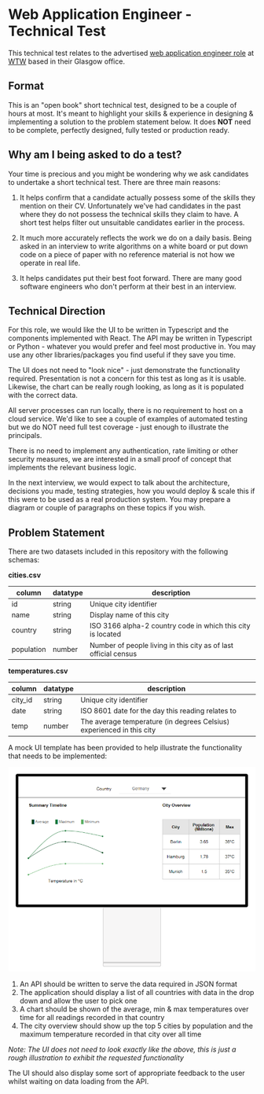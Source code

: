 # Web Application Engineer - Technical Test

This technical test relates to the advertised [web application engineer role](https://careers.wtwco.com/job/17498338/mid-level-full-stack-web-app-or-data-engineers-glasgow-glasgow-gb/) at [WTW](https://www.wtwco.com) based in their Glasgow office. 


## Format

This is an "open book" short technical test, designed to be a couple of hours at most. It's meant to highlight your skills & experience
in designing & implementing a solution to the problem statement below. It does **NOT** need to be complete, perfectly designed, fully tested 
or production ready.


## Why am I being asked to do a test?

Your time is precious and you might be wondering why we ask candidates to undertake a short technical test. There are three main reasons:

1.  It helps confirm that a candidate actually possess some of the skills they mention on their CV. Unfortunately we've had candidates in the
    past where they do not possess the technical skills they claim to have. A short test helps filter out unsuitable candidates earlier in the process.

2.  It much more accurately reflects the work we do on a daily basis. Being asked in an interview to write algorithms on a white board or put 
    down code on a piece of paper with no reference material is not how we operate in real life.

3.  It helps candidates put their best foot forward. There are many good software engineers who don't perform at their best in an interview.


## Technical Direction

For this role, we would like the UI to be written in Typescript and the components implemented with React. The API may be written in Typescript 
or Python - whatever you would prefer and feel most productive in. You may use any other libraries/packages you find useful if they save you time.

The UI does not need to "look nice" - just demonstrate the functionality required. Presentation is not a concern for this test as long as it is usable.
Likewise, the chart can be really rough looking, as long as it is populated with the correct data.

All server processes can run locally, there is no requirement to host on a cloud service. We'd like to see a couple of examples of automated testing 
but we do NOT need full test coverage - just enough to illustrate the principals.

There is no need to implement any authentication, rate limiting or other security measures, we are interested in a small proof of concept that 
implements the relevant business logic.

In the next interview, we would expect to talk about the architecture, decisions you made, testing strategies, how you would deploy & scale this if 
this were to be used as a real production system. You may prepare a diagram or couple of paragraphs on these topics if you wish.


## Problem Statement

There are two datasets included in this repository with the following schemas:

**cities.csv**

column     | datatype  | description
---------- | --------  | -----------
id         | string    | Unique city identifier
name       | string    | Display name of this city
country    | string    | ISO 3166 alpha-2 country code in which this city is located
population | number    | Number of people living in this city as of last official census

**temperatures.csv**

column  | datatype  | description
------- | --------  | -----------
city_id | string    | Unique city identifier
date    | string    | ISO 8601 date for the day this reading relates to
temp    | number    | The average temperature (in degrees Celsius) experienced in this city


A mock UI template has been provided to help illustrate the functionality that needs to be implemented:

![Example UI](example.png)

1. An API should be written to serve the data required in JSON format
2. The application should display a list of all countries with data in the drop down and allow the user to pick one
3. A chart should be shown of the average, min & max temperatures over time for all readings recorded in that country
4. The city overview should show up the top 5 cities by population and the maximum temperature recorded in that city over all time

*Note: The UI does not need to look exactly like the above, this is just a rough illustration to exhibit the requested functionality*

The UI should also display some sort of appropriate feedback to the user whilst waiting on data loading from the API.

